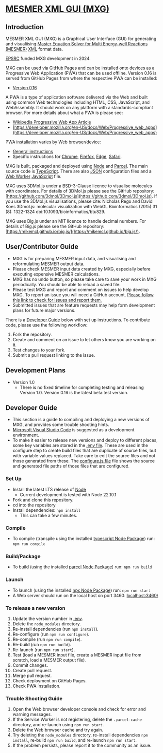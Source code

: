 # [MESMER XML GUI (MXG)](https://github.com/MESMER-kinetics/mxg)

## Introduction

MESMER XML GUI (MXG) is a Graphical User Interface (GUI) for generating and visualiising [Master Equation Solver for Multi Energy-well Reactions (MESMER)](https://github.com/MESMER-kinetics/MESMER-code) [XML](https://en.wikipedia.org/wiki/XML) format data.

[EPSRC](https://www.ukri.org/councils/epsrc/) funded MXG development in 2024.

MXG can be used via GitHub Pages and can be installed onto devices as a Progressive Web Application (PWA) that can be used offline. Version 0.16 is served from GitHub Pages from where the respective PWA can be installed:
 - [Version 0.16](https://MESMER-kinetics.github.io/mxg/dist/0.16/)

A PWA is a type of application software delivered via the Web and built using common Web technologies including HTML, CSS, JavaScript, and WebAssembly. It should work on any platform with a standards-compliant browser. For more details about what a PWA is please see:
- [Wikipedia Progressive Web App Article](https://en.wikipedia.org/wiki/Progressive_web_app)
- [https://developer.mozilla.org/en-US/docs/Web/Progressive_web_apps](https://developer.mozilla.org/en-US/docs/Web/Progressive_web_apps)

PWA installation varies by Web browser/device:
- [General instructions](https://developer.mozilla.org/en-US/docs/Web/Progressive_web_apps/Guides/Installing)
- Specific instructions for [Chrome](https://support.google.com/chrome/answer/9658361), [Firefox](https://developer.mozilla.org/en-US/docs/Web/Progressive_web_apps/Guides/Installing), [Edge](https://learn.microsoft.com/en-us/microsoft-edge/progressive-web-apps-chromium/ux), [Safari](https://support.apple.com/en-gb/104996).

MXG is built, packaged and deployed using [Node](https://nodejs.org/) and [Parcel](https://parceljs.org/). The main source code is [TypeScript](https://www.typescriptlang.org/). There are also [JSON](https://www.json.org/json-en.html) configuration files and a [Web Worker](https://en.wikipedia.org/wiki/Web_worker) [JavaScript](https://en.wikipedia.org/wiki/JavaScript) file.

MXG uses 3DMol.js under a BSD-3-Clause licence to visualise molecules with coordinates. For details of 3DMol.js please see the GitHub repository: [https://github.com/3dmol/3Dmol.js](https://github.com/3dmol/3Dmol.js). If you use the 3DMol.js visualisations, please cite: Nicholas Rego and David Koes 3Dmol.js: molecular visualization with WebGL Bioinformatics (2015) 31 (8): 1322-1324 doi:10.1093/bioinformatics/btu829.

MXG uses Big.js under an MIT licence to handle decimal numbers. For details of Big.js please see the GitHub repository: [https://mikemcl.github.io/big.js/](https://mikemcl.github.io/big.js/).


## User/Contributor Guide
- MXG is for preparing MESMER input data, and visualising and reformulating MESMER output data.
- Please check MESMER input data created by MXG, especially before executing expensive MESMER calculations.
- MXG has no undo button, so please take care to save your work in MXG periodically. You should be able to reload a saved file.  
- Please test MXG and report and comment on issues to help develop MXG. To report an issue you will need a GitHub account. [Please follow this link to check for issues and report them.](https://github.com/MESMER-kinetics/mxg/issues)
- Submitted issues that are feature requests may help form development plans for future major versions.

There is a [Developer Guide](#developer-guide) below with set up instructions. To contribute code, please use the following workflow:
1. Fork the repository.
2. Create and comment on an issue to let others know you are working on it.
3. Test changes to your fork.
4. Submit a pull request linking to the issue.


## Development Plans
- Version 1.0
  - There is no fixed timeline for completing testing and releasing Version 1.0. Version 0.16 is the latest beta test version.

## Developer Guide
- This section is a guide to compiling and deploying a new versions of MXG, and provides some trouble shooting hints.
- [Microsoft Visual Studio Code](https://code.visualstudio.com/) is suggested as a development environment.
- To make it easier to release new versions and deploy to different places, some key variables are stored in the [.env file](.env). These are used in the configure step to create build files that are duplicate of source files, but with variable values replaced. Take care to edit the source files and not those generated from these. The [configure.js file](configure.js) file shows the source and generated file paths of those files that are configured. 

### Set Up
- Install the latest LTS release of [Node](https://nodejs.org/)
  - Current development is tested with Node 22.10.1
- Fork and clone this repository.
- cd into the repository
- Install dependencies:
`npm install`
  - This can take a few minutes.

### Compile
- To compile (transpile using the installed [typescript Node Package](https://www.npmjs.com/package/typescript)) run:
`npm run compile`

### Build/Package
- To build (using the installed [parcel Node Package](https://www.npmjs.com/package/parcel)) run:
`npm run build`

### Launch
- To launch (using the installed [npx Node Package](https://www.npmjs.com/package/npx)) run:
  `npm run start`
- A Web server should run on the local host on port 3460:
  [localhost:3460/](http://localhost:3460/)

### To release a new version
1. Update the version number in [.env](../.env).
2. Delete the `node_modules` directory.
3. Re-install dependencies (run `npm install`).
4. Re-configure (run `npm run configure`).
5. Re-compile (run `npm run compile`).
6. Re-build (run `npm run build`).
7. Re-launch (run `npm run start`).
8. Test (load a MESMER input file, create a MESMER input file from scratch, load a MESMER output file).
9. Commit changes.
10. Create pull request.
11. Merge pull request.
12. Check deployment on GitHub Pages.
13. Check PWA installation.

### Trouble Shooting Guide
1. Open the Web browser developer console and check for error and warning messages.
2. If the Service Worker is not registering, delete the `.parcel-cache` directory, and re-launch using `npm run start`.
3. Delete the Web browser cache and try again.
4. Try deleting the `node_modules` directory, re-install dependencies `npm install`, re-build `npm run build`, and re-launch `npm run start`.
5. If the problem persists, please report it to the community as an issue.